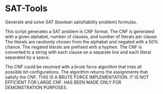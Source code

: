 # SAT-Tools
Generate and solve SAT (boolean satisfiability problem) formulas.

This script generates a SAT problem in CNF format. 
The CNF is generated with a given alphabet, number of clauses, and number of literals per clause. 
The literals are randomly chosen from the alphabet and negated with a 50% chance.
The negated literals are prefixed with a hyphen.
The CNF is converted to a string with each clause on a separate line and each literal separated by a space.

The CNF could be resolved with a brute force algorithm that tries all possible bit configurations. 
The algorithm returns the assignments that satisfy the CNF.
THIS IS A BRUTE FORCE IMPLEMENTATION. IT IS NOT EFFICIENT FOR LARGE CNF.
HAS BEEN MADE ONLY FOR DEMONSTRATION PURPOSES.    